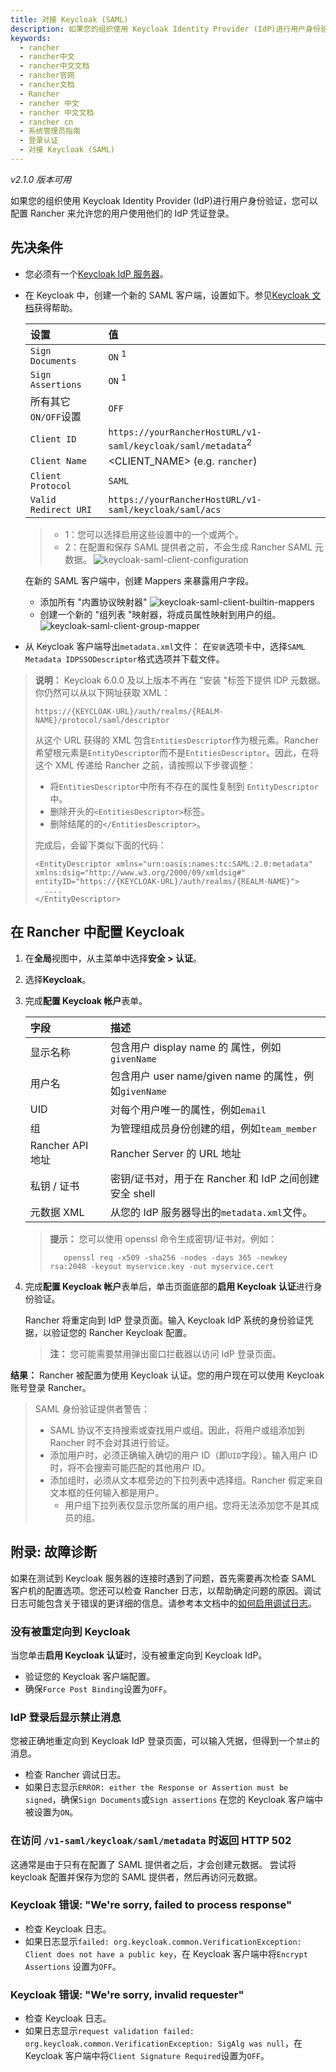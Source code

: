 ```yaml
---
title: 对接 Keycloak (SAML)
description: 如果您的组织使用 Keycloak Identity Provider (IdP)进行用户身份验证，您可以配置 Rancher 来允许您的用户使用他们的 IdP 凭证登录。
keywords:
  - rancher
  - rancher中文
  - rancher中文文档
  - rancher官网
  - rancher文档
  - Rancher
  - rancher 中文
  - rancher 中文文档
  - rancher cn
  - 系统管理员指南
  - 登录认证
  - 对接 Keycloak (SAML)
---
```


_v2.1.0 版本可用_

如果您的组织使用 Keycloak Identity Provider (IdP)进行用户身份验证，您可以配置 Rancher 来允许您的用户使用他们的 IdP 凭证登录。

## 先决条件

- 您必须有一个[Keycloak IdP 服务器](https://www.keycloak.org/docs/latest/server_installation/)。
- 在 Keycloak 中，创建一个新的 SAML 客户端，设置如下。参见[Keycloak 文档](https://keycloak.org/docs/latest/server_admin/#saml-clients)获得帮助。

  | 设置                 | 值                                                                      |
  | :------------------- | :---------------------------------------------------------------------- |
  | `Sign Documents`     | `ON` <sup>1</sup>                                                       |
  | `Sign Assertions`    | `ON` <sup>1</sup>                                                       |
  | 所有其它`ON/OFF`设置 | `OFF`                                                                   |
  | `Client ID`          | `https://yourRancherHostURL/v1-saml/keycloak/saml/metadata`<sup>2</sup> |
  | `Client Name`        | <CLIENT_NAME> (e.g. `rancher`)                                          |
  | `Client Protocol`    | `SAML`                                                                  |
  | `Valid Redirect URI` | `https://yourRancherHostURL/v1-saml/keycloak/saml/acs`                  |

  > - 1：您可以选择启用这些设置中的一个或两个。
  > - 2：在配置和保存 SAML 提供者之前，不会生成 Rancher SAML 元数据。
  >   ![keycloak-saml-client-configuration](/img/rancher/keycloak-saml-client-configuration.png)

  在新的 SAML 客户端中，创建 Mappers 来暴露用户字段。

  - 添加所有 "内置协议映射器"
    ![keycloak-saml-client-builtin-mappers](/img/rancher/keycloak-saml-client-builtin-mappers.png)
  - 创建一个新的 "组列表 "映射器，将成员属性映射到用户的组。
    ![keycloak-saml-client-group-mapper](/img/rancher/keycloak-saml-client-group-mapper.png)

- 从 Keycloak 客户端导出`metadata.xml`文件：
  在`安装`选项卡中，选择`SAML Metadata IDPSSODescriptor`格式选项并下载文件。

> **说明：**
> Keycloak 6.0.0 及以上版本不再在 "安装 "标签下提供 IDP 元数据。
> 你仍然可以从以下网址获取 XML：
>
> `https://{KEYCLOAK-URL}/auth/realms/{REALM-NAME}/protocol/saml/descriptor`
>
> 从这个 URL 获得的 XML 包含`EntitiesDescriptor`作为根元素。Rancher 希望根元素是`EntityDescriptor`而不是`EntitiesDescriptor`。因此，在将这个 XML 传递给 Rancher 之前，请按照以下步骤调整：
>
> - 将`EntitiesDescriptor`中所有不存在的属性复制到 `EntityDescriptor`中。
> - 删除开头的`<EntitiesDescriptor>`标签。
> - 删除结尾的的`</EntitiesDescriptor>`。
>
> 完成后，会留下类似下面的代码：
>
> ```
> <EntityDescriptor xmlns="urn:oasis:names:tc:SAML:2.0:metadata" xmlns:dsig="http://www.w3.org/2000/09/xmldsig#" entityID="https://{KEYCLOAK-URL}/auth/realms/{REALM-NAME}">
>   ....
> </EntityDescriptor>
> ```

## 在 Rancher 中配置 Keycloak

1.  在**全局**视图中，从主菜单中选择**安全 > 认证**。
1.  选择**Keycloak**。
1.  完成**配置 Keycloak 帐户**表单。

    | 字段             | 描述                                                  |
    | :--------------- | :---------------------------------------------------- |
    | 显示名称         | 包含用户 display name 的 属性，例如`givenName`        |
    | 用户名           | 包含用户 user name/given name 的属性，例如`givenName` |
    | UID              | 对每个用户唯一的属性，例如`email`                     |
    | 组               | 为管理组成员身份创建的组，例如`team_member`           |
    | Rancher API 地址 | Rancher Server 的 URL 地址                            |
    | 私钥 / 证书      | 密钥/证书对，用于在 Rancher 和 IdP 之间创建安全 shell |
    | 元数据 XML       | 从您的 IdP 服务器导出的`metadata.xml`文件。           |

    > **提示：** 您可以使用 openssl 命令生成密钥/证书对。例如：
    >
    >        openssl req -x509 -sha256 -nodes -days 365 -newkey rsa:2048 -keyout myservice.key -out myservice.cert

1.  完成**配置 Keycloak 帐户**表单后，单击页面底部的**启用 Keycloak 认证**进行身份验证。

    Rancher 将重定向到 IdP 登录页面。输入 Keycloak IdP 系统的身份验证凭据，以验证您的 Rancher Keycloak 配置。

    > **注：** 您可能需要禁用弹出窗口拦截器以访问 IdP 登录页面。

**结果：** Rancher 被配置为使用 Keycloak 认证。您的用户现在可以使用 Keycloak 账号登录 Rancher。

> SAML 身份验证提供者警告：
>
> - SAML 协议不支持搜索或查找用户或组。因此，将用户或组添加到 Rancher 时不会对其进行验证。
> - 添加用户时，必须正确输入确切的用户 ID（即`UID`字段）。输入用户 ID 时，将不会搜索可能匹配的其他用户 ID。
> - 添加组时，必须从文本框旁边的下拉列表中选择组。Rancher 假定来自文本框的任何输入都是用户。
>   - 用户组下拉列表仅显示您所属的用户组。您将无法添加您不是其成员的组。

## 附录: 故障诊断

如果在测试到 Keycloak 服务器的连接时遇到了问题，首先需要再次检查 SAML 客户机的配置选项。您还可以检查 Rancher 日志，以帮助确定问题的原因。调试日志可能包含关于错误的更详细的信息。请参考本文档中的[如何启用调试日志](/docs/rancher2.5/faq/technical/_index)。

### 没有被重定向到 Keycloak

当您单击**启用 Keycloak 认证**时，没有被重定向到 Keycloak IdP。

- 验证您的 Keycloak 客户端配置。
- 确保`Force Post Binding`设置为`OFF`。

### IdP 登录后显示禁止消息

您被正确地重定向到 Keycloak IdP 登录页面，可以输入凭据，但得到一个`禁止`的消息。

- 检查 Rancher 调试日志。
- 如果日志显示`ERROR: either the Response or Assertion must be signed`，确保`Sign Documents`或`Sign assertions` 在您的 Keycloak 客户端中被设置为`ON`。

### 在访问 `/v1-saml/keycloak/saml/metadata` 时返回 HTTP 502

这通常是由于只有在配置了 SAML 提供者之后，才会创建元数据。
尝试将 keycloak 配置并保存为您的 SAML 提供者，然后再访问元数据。

### Keycloak 错误: "We're sorry, failed to process response"

- 检查 Keycloak 日志。
- 如果日志显示`failed: org.keycloak.common.VerificationException: Client does not have a public key`，在 Keycloak 客户端中将`Encrypt Assertions` 设置为`OFF`。

### Keycloak 错误: "We're sorry, invalid requester"

- 检查 Keycloak 日志。
- 如果日志显示`request validation failed: org.keycloak.common.VerificationException: SigAlg was null`，在 Keycloak 客户端中将`Client Signature Required`设置为`OFF`。
